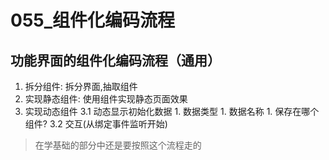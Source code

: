 # 055_组件化编码流程


## 功能界面的组件化编码流程（通用）
1. 拆分组件: 拆分界面,抽取组件
2. 实现静态组件: 使用组件实现静态页面效果
3. 实现动态组件
    3.1 动态显示初始化数据
        1. 数据类型
        1. 数据名称
        1. 保存在哪个组件?
    3.2 交互(从绑定事件监听开始)

>在学基础的部分中还是要按照这个流程走的

